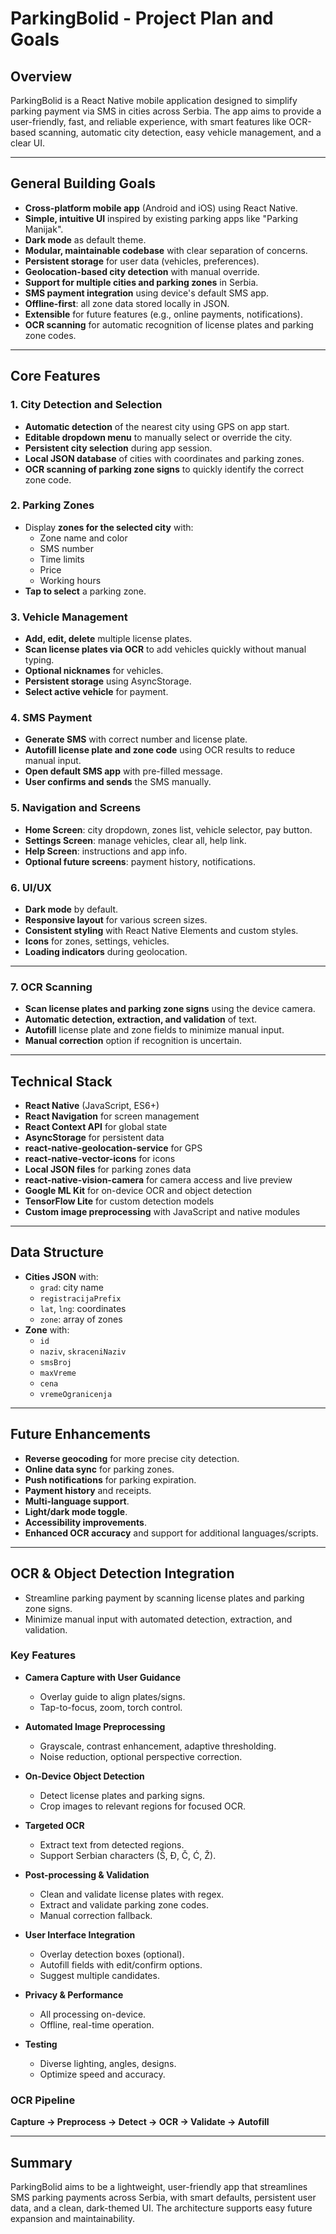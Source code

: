 # ParkingBolid - Project Plan and Goals

## Overview
ParkingBolid is a React Native mobile application designed to simplify parking payment via SMS in cities across Serbia. The app aims to provide a user-friendly, fast, and reliable experience, with smart features like OCR-based scanning, automatic city detection, easy vehicle management, and a clear UI.

---

## General Building Goals
- **Cross-platform mobile app** (Android and iOS) using React Native.
- **Simple, intuitive UI** inspired by existing parking apps like "Parking Manijak".
- **Dark mode** as default theme.
- **Modular, maintainable codebase** with clear separation of concerns.
- **Persistent storage** for user data (vehicles, preferences).
- **Geolocation-based city detection** with manual override.
- **Support for multiple cities and parking zones** in Serbia.
- **SMS payment integration** using device's default SMS app.
- **Offline-first**: all zone data stored locally in JSON.
- **Extensible** for future features (e.g., online payments, notifications).
- **OCR scanning** for automatic recognition of license plates and parking zone codes.

---

## Core Features
### 1. City Detection and Selection
- **Automatic detection** of the nearest city using GPS on app start.
- **Editable dropdown menu** to manually select or override the city.
- **Persistent city selection** during app session.
- **Local JSON database** of cities with coordinates and parking zones.
- **OCR scanning of parking zone signs** to quickly identify the correct zone code.

### 2. Parking Zones
- Display **zones for the selected city** with:
  - Zone name and color
  - SMS number
  - Time limits
  - Price
  - Working hours
- **Tap to select** a parking zone.
### 3. Vehicle Management
- **Add, edit, delete** multiple license plates.
- **Scan license plates via OCR** to add vehicles quickly without manual typing.
- **Optional nicknames** for vehicles.
- **Persistent storage** using AsyncStorage.
- **Select active vehicle** for payment.
### 4. SMS Payment
- **Generate SMS** with correct number and license plate.
- **Autofill license plate and zone code** using OCR results to reduce manual input.
- **Open default SMS app** with pre-filled message.
- **User confirms and sends** the SMS manually.

### 5. Navigation and Screens
- **Home Screen**: city dropdown, zones list, vehicle selector, pay button.
- **Settings Screen**: manage vehicles, clear all, help link.
- **Help Screen**: instructions and app info.
- **Optional future screens**: payment history, notifications.

### 6. UI/UX
- **Dark mode** by default.
- **Responsive layout** for various screen sizes.
- **Consistent styling** with React Native Elements and custom styles.
- **Icons** for zones, settings, vehicles.
- **Loading indicators** during geolocation.

---

### 7. OCR Scanning
- **Scan license plates and parking zone signs** using the device camera.
- **Automatic detection, extraction, and validation** of text.
- **Autofill** license plate and zone fields to minimize manual input.
- **Manual correction** option if recognition is uncertain.

---

## Technical Stack
- **React Native** (JavaScript, ES6+)
- **React Navigation** for screen management
- **React Context API** for global state
- **AsyncStorage** for persistent data
- **react-native-geolocation-service** for GPS
- **react-native-vector-icons** for icons
- **Local JSON files** for parking zones data
- **react-native-vision-camera** for camera access and live preview
- **Google ML Kit** for on-device OCR and object detection
- **TensorFlow Lite** for custom detection models
- **Custom image preprocessing** with JavaScript and native modules

---

## Data Structure
- **Cities JSON** with:
  - `grad`: city name
  - `registracijaPrefix`
  - `lat`, `lng`: coordinates
  - `zone`: array of zones
- **Zone** with:
  - `id`
  - `naziv`, `skraceniNaziv`
  - `smsBroj`
  - `maxVreme`
  - `cena`
  - `vremeOgranicenja`

---

## Future Enhancements
- **Reverse geocoding** for more precise city detection.
- **Online data sync** for parking zones.
- **Push notifications** for parking expiration.
- **Payment history** and receipts.
- **Multi-language support**.
- **Light/dark mode toggle**.
- **Accessibility improvements**.
- **Enhanced OCR accuracy** and support for additional languages/scripts.

---

## OCR & Object Detection Integration

- Streamline parking payment by scanning license plates and parking zone signs.
- Minimize manual input with automated detection, extraction, and validation.

### Key Features

- **Camera Capture with User Guidance**
  - Overlay guide to align plates/signs.
  - Tap-to-focus, zoom, torch control.

- **Automated Image Preprocessing**
  - Grayscale, contrast enhancement, adaptive thresholding.
  - Noise reduction, optional perspective correction.

- **On-Device Object Detection**
  - Detect license plates and parking signs.
  - Crop images to relevant regions for focused OCR.

- **Targeted OCR**
  - Extract text from detected regions.
  - Support Serbian characters (Š, Đ, Č, Ć, Ž).

- **Post-processing & Validation**
  - Clean and validate license plates with regex.
  - Extract and validate parking zone codes.
  - Manual correction fallback.

- **User Interface Integration**
  - Overlay detection boxes (optional).
  - Autofill fields with edit/confirm options.
  - Suggest multiple candidates.

- **Privacy & Performance**
  - All processing on-device.
  - Offline, real-time operation.

- **Testing**
  - Diverse lighting, angles, designs.
  - Optimize speed and accuracy.

### OCR Pipeline

**Capture → Preprocess → Detect → OCR → Validate → Autofill**

---

## Summary
ParkingBolid aims to be a lightweight, user-friendly app that streamlines SMS parking payments across Serbia, with smart defaults, persistent user data, and a clean, dark-themed UI. The architecture supports easy future expansion and maintainability.